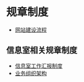 # 规章制度

- [网站建设流程](./wangzhan-jianshe-liucheng.md)

## 信息室相关规章制度
- [信息室工作汇报制度](./xxs-huibao.md)
- [业务组织架构](./yewu-zuzhi-jiagou.md)
